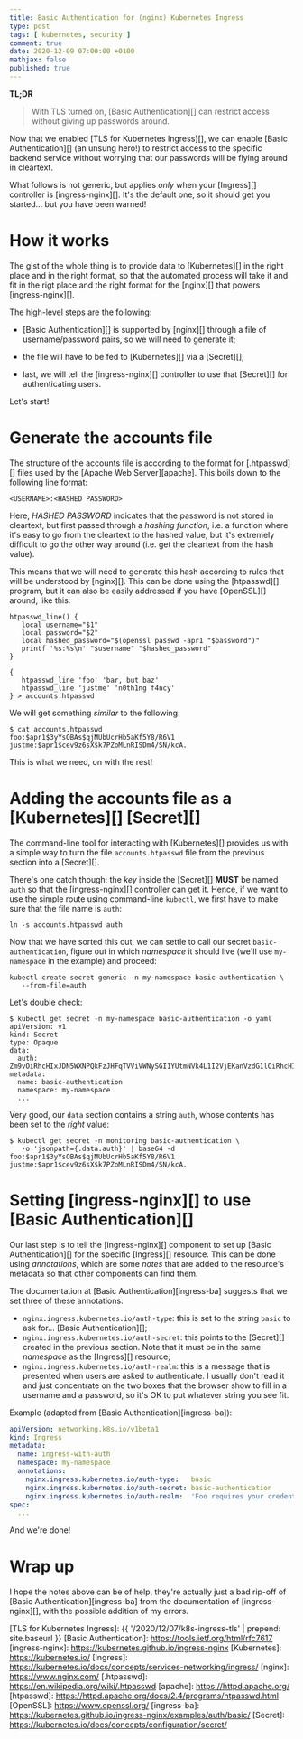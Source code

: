 ```yaml
---
title: Basic Authentication for (nginx) Kubernetes Ingress
type: post
tags: [ kubernetes, security ]
comment: true
date: 2020-12-09 07:00:00 +0100
mathjax: false
published: true
---
```


**TL;DR**

> With TLS turned on, [Basic Authentication][] can restrict access without
> giving up passwords around.

Now that we enabled [TLS for Kubernetes Ingress][], we can enable [Basic
Authentication][] (an unsung hero!) to restrict access to the specific
backend service without worrying that our passwords will be flying around
in cleartext.

What follows is not generic, but applies *only* when your [Ingress][]
controller is [ingress-nginx][]. It's the default one, so it should get you
started... but you have been warned!

# How it works

The gist of the whole thing is to provide data to [Kubernetes][] in the
right place and in the right format, so that the automated process will take
it and fit in the rigt place and the right format for the [nginx][] that
powers [ingress-nginx][].

The high-level steps are the following:

- [Basic Authentication][] is supported by [nginx][] through a file of
  username/password pairs, so we will need to generate it;

- the file will have to be fed to [Kubernetes][] via a [Secret][];

- last, we will tell the [ingress-nginx][] controller to use that [Secret][]
  for authenticating users.

Let's start!

# Generate the accounts file

The structure of the accounts file is according to the format for
[.htpasswd][] files used by the [Apache Web Server][apache]. This boils down
to the following line format:


```text
<USERNAME>:<HASHED PASSWORD>
```

Here, *HASHED PASSWORD* indicates that the password is not stored in
cleartext, but first passed through a *hashing function*, i.e. a function
where it's easy to go from the cleartext to the hashed value, but it's
extremely difficult to go the other way around (i.e. get the cleartext from
the hash value).

This means that we will need to generate this hash according to rules that
will be understood by [nginx][]. This can be done using the [htpasswd][]
program, but it can also be easily addressed if you have [OpenSSL][] around,
like this:

```shell
htpasswd_line() {
   local username="$1"
   local password="$2"
   local hashed_password="$(openssl passwd -apr1 "$password")"
   printf '%s:%s\n' "$username" "$hashed_password"
}

{
   htpasswd_line 'foo' 'bar, but baz' 
   htpasswd_line 'justme' 'n0th1ng f4ncy' 
} > accounts.htpasswd
```

We will get something *similar* to the following:

```text
$ cat accounts.htpasswd
foo:$apr1$3yYsOBAs$qjMUbUcrHb5aKf5Y8/R6V1
justme:$apr1$cev9z6sX$k7PZoMLnRISDm4/SN/kcA.
```

This is what we need, on with the rest!

# Adding the accounts file as a [Kubernetes][] [Secret][]

The command-line tool for interacting with [Kubernetes][] provides us with a
simple way to turn the file `accounts.htpasswd` file from the previous
section into a [Secret][].

There's one catch though: the *key* inside the [Secret][] **MUST** be named
`auth` so that the [ingress-nginx][] controller can get it. Hence, if we
want to use the simple route using command-line `kubectl`, we first have to
make sure that the file name is `auth`:

```shell
ln -s accounts.htpasswd auth
```

Now that we have sorted this out, we can settle to call our secret
`basic-authentication`, figure out in which *namespace* it should live
(we'll use `my-namespace` in the example) and proceed:

```shell
kubectl create secret generic -n my-namespace basic-authentication \
   --from-file=auth
```

Let's double check:

```
$ kubectl get secret -n my-namespace basic-authentication -o yaml
apiVersion: v1
kind: Secret
type: Opaque
data:
  auth: Zm9vOiRhcHIxJDN5WXNPQkFzJHFqTVViVWNySGI1YUtmNVk4L1I2VjEKanVzdG1lOiRhcHIxJGNldjl6NnNYJGs3UFpvTUxuUklTRG00L1NOL2tjQS4K
metadata:
  name: basic-authentication
  namespace: my-namespace
  ...
```

Very good, our `data` section contains a string `auth`, whose contents has
been set to the *right* value:

```
$ kubectl get secret -n monitoring basic-authentication \
   -o 'jsonpath={.data.auth}' | base64 -d
foo:$apr1$3yYsOBAs$qjMUbUcrHb5aKf5Y8/R6V1
justme:$apr1$cev9z6sX$k7PZoMLnRISDm4/SN/kcA.
```

# Setting [ingress-nginx][] to use [Basic Authentication][]

Our last step is to tell the [ingress-nginx][] component to set up [Basic
Authentication][] for the specific [Ingress][] resource. This can be done
using *annotations*, which are some *notes* that are added to the resource's
metadata so that other components can find them.

The documentation at [Basic Authentication][ingress-ba] suggests that we set
three of these annotations:

- `nginx.ingress.kubernetes.io/auth-type`: this is set to the string `basic`
  to ask for... [Basic Authentication][];
- `nginx.ingress.kubernetes.io/auth-secret`: this points to the [Secret][]
  created in the previous section. Note that it must be in the same
  *namespace* as the [Ingress][] resource;
- `nginx.ingress.kubernetes.io/auth-realm`: this is a message that is
  presented when users are asked to authenticate. I usually don't read it
  and just concentrate on the two boxes that the browser show to fill in a
  username and a password, so it's OK to put whatever string you see fit.

Example (adapted from [Basic Authentication][ingress-ba]):

```yaml
apiVersion: networking.k8s.io/v1beta1
kind: Ingress
metadata:
  name: ingress-with-auth
  namespace: my-namespace
  annotations:
    nginx.ingress.kubernetes.io/auth-type:   basic
    nginx.ingress.kubernetes.io/auth-secret: basic-authentication
    nginx.ingress.kubernetes.io/auth-realm:  'Foo requires your credentials!'
spec:
  ...
```

And we're done!

# Wrap up

I hope the notes above can be of help, they're actually just a bad rip-off
of [Basic Authentication][ingress-ba] from the documentation of
[ingress-nginx][], with the possible addition of my errors.


[TLS for Kubernetes Ingress]: {{ '/2020/12/07/k8s-ingress-tls' | prepend: site.baseurl }}
[Basic Authentication]: https://tools.ietf.org/html/rfc7617
[ingress-nginx]: https://kubernetes.github.io/ingress-nginx
[Kubernetes]: https://kubernetes.io/
[Ingress]: https://kubernetes.io/docs/concepts/services-networking/ingress/
[nginx]: https://www.nginx.com/
[.htpasswd]: https://en.wikipedia.org/wiki/.htpasswd
[apache]: https://httpd.apache.org/
[htpasswd]: https://httpd.apache.org/docs/2.4/programs/htpasswd.html
[OpenSSL]: https://www.openssl.org/
[ingress-ba]: https://kubernetes.github.io/ingress-nginx/examples/auth/basic/
[Secret]: https://kubernetes.io/docs/concepts/configuration/secret/
